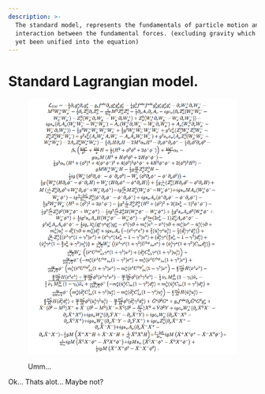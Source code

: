 ```yaml
---
description: >-
  The standard model, represents the fundamentals of particle motion and the
  interaction between the fundamental forces. (excluding gravity which has not
  yet been unified into the equation)
---
```


# Standard Lagrangian model.

<figure><img src="../../../.gitbook/assets/Screen_Shot_2016-08-03_at_3.webp" alt=""><figcaption><p>Umm...</p></figcaption></figure>

Ok... Thats alot... Maybe not?
